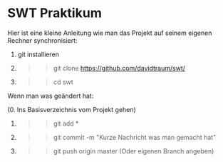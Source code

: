# SWT Praktikum

Hier ist eine kleine Anleitung wie man das Projekt auf seinem eigenen Rechner synchronisiert:

1. git installieren
2. >> git clone https://github.com/davidtraum/swt/
3. >> cd swt

Wenn man was geändert hat:

(0. Ins Basisverzeichnis vom Projekt gehen)
1. >> git add *
1. >> git commit -m "Kurze Nachricht was man gemacht hat"
2. >> git push origin master (Oder eigenen Branch angeben)
